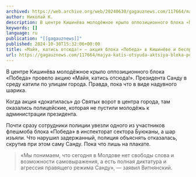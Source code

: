 ```yaml
---
archived: https://web.archive.org/web/20240630/gagauznews.com/117664/majya-katis-otsyuda-aktsiya-bloka-pobeda-v-kishinyove-i-bespredel-politsii.html
author: Николай К.
description: В центре Кишинёва молодёжное крыло оппозиционного блока «Победа» провело акцию «Майя, катись отсюда!». Президента Санду в среду катили по улицам города. Правда, пока что в виде надувного шарика. Когда акция «докатилась» до Святых ворот в центра города, там оказались полицейские, которая не пустили молодёжь к администрации президента. Почти сразу сотрудники полиции увезли одного из участников флешмоба блока «Победа» в инспекторат сектора Буюканы, а шар изъяли. Что нарушил задержанный, полиция объяснять отказалась, скрутив при этом саму Санду. Пока что лишь на плакате. Представитель актива блока «Победа» Юрий Витнянский прокомментировал задержание одного из участников акции, отметив, что операцию по перехвату шара с лицом […]
keywords: []
language: ru
publication: "[[gagauznews]]"
published: 2024-10-30T15:32:06+00:00
title: «Майя, катись отсюда!» — акция блока «Победа» в Кишинёве и беспредел полиции
url: https://gagauznews.com/117664/majya-katis-otsyuda-aktsiya-bloka-pobeda-v-kishinyove-i-bespredel-politsii.html
---
```


В центре Кишинёва молодёжное крыло оппозиционного блока «Победа» провело акцию «Майя, катись отсюда!». Президента Санду в среду катили по улицам города. Правда, пока что в виде надувного шарика.



Когда акция «докатилась» до Святых ворот в центра города, там оказались полицейские, которая не пустили молодёжь к администрации президента.



Почти сразу сотрудники полиции увезли одного из участников флешмоба блока «Победа» в инспекторат сектора Буюканы, а шар изъяли. Что нарушил задержанный, полиция объяснять отказалась, скрутив при этом саму Санду. Пока что лишь на плакате.

> «Мы понимаем, что сегодня в Молдове нет свободы слова и возможности самовыражения, а есть полная диктатура и агрессия правящего режима Санду», — заявил Витнянский.